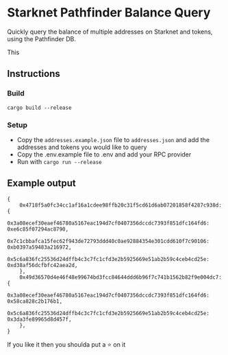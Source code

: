 # Starknet Pathfinder Balance Query

Quickly query the balance of multiple addresses on Starknet and tokens, using the Pathfinder DB.

This

## Instructions

### Build

```
cargo build --release
```

### Setup

- Copy the `addresses.example.json` file to `addresses.json` and add the addresses and tokens you would like to query
- Copy the .env.example file to .env and add your RPC provider
- Run with `cargo run --release`

## Example output

```
{
    0x4718f5a0fc34cc1af16a1cdee98ffb20c31f5cd61d6ab07201858f4287c938d: {
        0x3a08ecef30eaef46780a5167eac194d7cf0407356dccdc7393f851dfc164fd6: 0xe6c85f07294ac8790,
        0x7c1cbbafca15fec62f943de72793ddd40c0ae92884354e301cdd610f7c90106: 0xb0397a59483a216972,
        0x5c6a836fc25536d24dffb4c3c7fc1cfd3e2b5925669e51ab2b59c4ceb4cd25e: 0xd38af56dcfbfc42aea2d,
    },
    0x49d36570d4e46f48e99674bd3fcc84644ddd6b96f7c741b1562b82f9e004dc7: {
        0x3a08ecef30eaef46780a5167eac194d7cf0407356dccdc7393f851dfc164fd6: 0x58ca828c2b176b1,
        0x5c6a836fc25536d24dffb4c3c7fc1cfd3e2b5925669e51ab2b59c4ceb4cd25e: 0x3da3fe89965d8d457f,
    },
}
```

If you like it then you shoulda put a ⭐ on it
